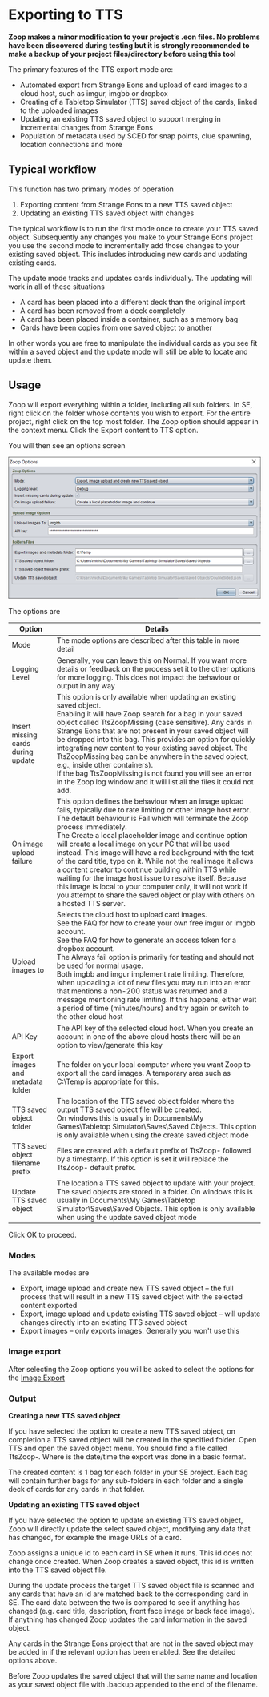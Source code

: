 # Exporting to TTS

**Zoop makes a minor modification to your project’s .eon files. No problems have been discovered during testing but it is strongly recommended to make a backup of your project files/directory before using this tool**

The primary features of the TTS export mode are:

- Automated export from Strange Eons and upload of card images to a cloud host, such as imgur, imgbb or dropbox
-	Creating of a Tabletop Simulator (TTS) saved object of the cards, linked to the uploaded images
-	Updating an existing TTS saved object to support merging in incremental changes from Strange Eons
-	Population of metadata used by SCED for snap points, clue spawning, location connections and more

## Typical workflow

This function has two primary modes of operation

1. Exporting content from Strange Eons to a new TTS saved object
2. Updating an existing TTS saved object with changes

The typical workflow is to run the first mode once to create your TTS saved object. Subsequently any changes you make to your Strange Eons project you use the second mode to incrementally add those changes to your existing saved object. This includes introducing new cards and updating existing cards.

The update mode tracks and updates cards individually. The updating will work in all of these situations

- A card has been placed into a different deck than the original import
- A card has been removed from a deck completely
- A card has been placed inside a container, such as a memory bag
- Cards have been copies from one saved object to another

In other words you are free to manipulate the individual cards as you see fit within a saved object and the update mode will still be able to locate and update them.

## Usage

Zoop will export everything within a folder, including all sub folders. In SE, right click on the folder whose contents you wish to export. For the entire project, right click on the top most folder. The Zoop option should appear in the context menu. Click the Export content to TTS option.

You will then see an options screen

![TtsOptions](TtsOptions.png)

The options are

| Option | Details |
| ---- | ----- |
| Mode | The mode options are described after this table in more detail |
| Logging Level | Generally, you can leave this on Normal. If you want more details or feedback on the process set it to the other options for more logging. This does not impact the behaviour or output in any way
| Insert missing cards during update | This option is only available when updating an existing saved object.<br>Enabling it will have Zoop search for a bag in your saved object called TtsZoopMissing (case sensitive). Any cards in Strange Eons that are not present in your saved object will be dropped into this bag. This provides an option for quickly integrating new content to your existing saved object. The TtsZoopMissing bag can be anywhere in the saved object, e.g., inside other containers).<br>If the bag TtsZoopMissing is not found you will see an error in the Zoop log window and it will list all the files it could not add. |
| On image upload failure | This option defines the behaviour when an image upload fails, typically due to rate limiting or other image host error.<br>The default behaviour is Fail which will terminate the Zoop process immediately.<br>The Create a local placeholder image and continue option will create a local image on your PC that will be used instead. This image will have a red background with the text of the card title, type on it. While not the real image it allows a content creator to continue building within TTS while waiting for the image host issue to resolve itself. Because this image is local to your computer only, it will not work if you attempt to share the saved object or play with others on a hosted TTS server.
| Upload images to | Selects the cloud host to upload card images.<br>See the FAQ for how to create your own free imgur or imgbb account.<br>See the FAQ for how to generate an access token for a dropbox account.<br>The Always fail option is primarily for testing and should not be used for normal usage.<br>Both imgbb and imgur implement rate limiting. Therefore, when uploading a lot of new files you may run into an error that mentions a non-200 status was returned and a message mentioning rate limiting. If this happens, either wait a period of time (minutes/hours) and try again or switch to the other cloud host
| API Key | The API key of the selected cloud host. When you create an account in one of the above cloud hosts there will be an option to view/generate this key |
| Export images and metadata folder | The folder on your local computer where you want Zoop to export all the card images. A temporary area such as C:\Temp is appropriate for this. |
| TTS saved object folder | The location of the TTS saved object folder where the output TTS saved object file will be created.<br>On windows this is usually in Documents\My Games\Tabletop Simulator\Saves\Saved Objects. This option is only available when using the create saved object mode |
| TTS saved object filename prefix | Files are created with a default prefix of TtsZoop- followed by a timestamp. If this option is set it will replace the TtsZoop- default prefix. |
| Update TTS saved object | The location a TTS saved object to update with your project.<br>The saved objects are stored in a folder. On windows this is usually in Documents\My Games\Tabletop Simulator\Saves\Saved Objects. This option is only available when using the update saved object mode |

Click OK to proceed.

### Modes

The available modes are

- Export, image upload and create new TTS saved object – the full process that will result in a new TTS saved object with the selected content exported
-	Export, image upload and update existing TTS saved object – will update changes directly into an existing TTS saved object
-	Export images – only exports images. Generally you won't use this

### Image export

After selecting the Zoop options you will be asked to select the options for the [Image Export](../shared/ExportImageOptions.md)

### Output

**Creating a new TTS saved object**

If you have selected the option to create a new TTS saved object, on completion a TTS saved object will be created in the specified folder. Open TTS and open the saved object menu. You should find a file called TtsZoop-<timestamp>. Where <timestamp> is the date/time the export was done in a basic format.

The created content is 1 bag for each folder in your SE project. Each bag will contain further bags for any sub-folders in each folder and a single deck of cards for any cards in that folder.

**Updating an existing TTS saved object**

If you have selected the option to update an existing TTS saved object, Zoop will directly update the select saved object, modifying any data that has changed, for example the image URLs of a card.

Zoop assigns a unique id to each card in SE when it runs. This id does not change once created. When Zoop creates a saved object, this id is written into the TTS saved object file.

During the update process the target TTS saved object file is scanned and any cards that have an id are matched back to the corresponding card in SE. The card data between the two is compared to see if anything has changed (e.g. card title, description, front face image or back face image). If anything has changed Zoop updates the card information in the saved object.

Any cards in the Strange Eons project that are not in the saved object may be added in if the relevant option has been enabled. See the detailed options above.

Before Zoop updates the saved object that will the same name and location as your saved object file with <timestamp>.backup appended to the end of the filename.
